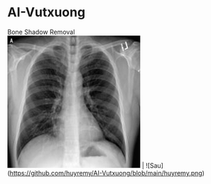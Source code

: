 # AI-Vutxuong
Bone Shadow Removal<br> 
![Trước](https://github.com/huyremy/AI-Vutxuong/blob/main/test.png) | ![Sau] (https://github.com/huyremy/AI-Vutxuong/blob/main/huyremy.png)
